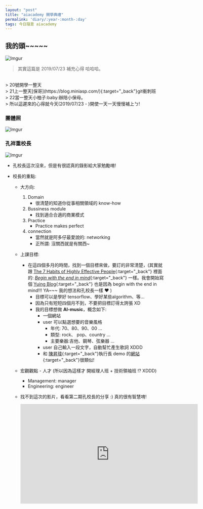 ```yaml
---
layout: "post"
title: "aiacademy 開學典禮"
permalink: 'diary/:year-:month-:day'
tags: 今日隨意 aiacademy
---
```

## 我的頭~~~~~
![Imgur](https://i.imgur.com/xc8sNtg.jpg)

> 其實這篇是 2019/07/23 補充心得 哈哈哈。
<br/>
> 20號開學一整天
<br/>
> 21上一整天[保哥](https://blog.miniasp.com/){:target="_back"}git衝刺班
<br/>
> 22當一整天小柚子:baby:辦陪小保母。
<br/>
> 所以這遲來的心得就今天(2019/07/23 - )開使一天一天慢慢補上ㄅ!

### 團體照

![Imgur](https://i.imgur.com/42mt6XT.jpg)

### 孔祥重校長

![Imgur](https://i.imgur.com/b3xQ2Ud.jpg)

- 孔校長這次沒來，但是有很認真的錄影給大家勉勵唷!

- 校長的重點:
  - 大方向:
      1. Domain
         - 很清楚的知道你從事相關領域的 know-how
      2. Bussiness module
         - 找到適合合適的商業模式
      3. Practice
         - Practice makes perfect
      4. connection
         - 當然就是阿多仔最愛說的: networking
         - 正所謂: 沒關西就是有關西~
  - 上課目標:
     - 在這四個多月的時間，找到一個目標來做，要訂的非常清楚，(其實就跟 [The 7 Habits of Highly Effective People](https://en.wikipedia.org/wiki/The_7_Habits_of_Highly_Effective_People){:target="_back"} 裡面的: [_Begin with the end in mind_](https://en.wikipedia.org/wiki/The_7_Habits_of_Highly_Effective_People#2_-_Begin_with_the_end_in_mind){:target="_back"} 一樣。我會開始寫個 [Yuing Blog](https://yuting3656.github.io/yutingblog/about/){:target="_back"} 也是因為 begin with the end in mind!!! YA~~~ 我的想法和孔校長一樣 :heart: )
        - 目標可以是學好 tensorflow、學好某些algorithm、等...
        - 因為只有短短四個月不到，不要把目標訂得太誇張 XD
        - 我的目標想做 **AI-music**，概念如下:
           - 一個網站
           - user 可以點選想要的音樂風格
              - 年代: 70、80、90、00 ...
              - 類型: rock、 pop、country ...
              - 主要樂器:吉他、鋼琴、弦樂器 ...
           - user 自己輸入一段文字，自動幫忙產生歌詞 XDDD
           - 和 [陳昇瑋](https://aiacademy.tw/lecturer/swc/){:target="_back"}執行長 demo 的[網站](https://make.girls.moe/#/){:target="_back"}很類似!
  - 宏觀觀點 - 人才 (所以因為這樣才 開經理人班 + 技術領袖班 !? XDDD)
     - Management: manager
     - Engineering: engineer

  - 找不到這次的影片，看看第二期孔校長的分享 :) 真的很有智慧唷!
     <iframe width="560" height="315" src="https://www.youtube.com/embed/RkRRtWlu_8c" frameborder="0" allow="accelerometer; autoplay; encrypted-media; gyroscope; picture-in-picture" allowfullscreen></iframe>
